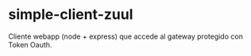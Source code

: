 # simple-client-zuul
Cliente webapp (node + express) que accede al gateway protegido con Token Oauth.


